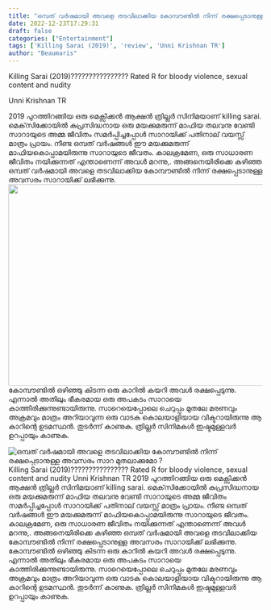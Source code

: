 ```yaml
---
title: "ഒമ്പത് വർഷമായി അവളെ തടവിലാക്കിയ കോമ്പൗണ്ടിൽ നിന്ന് രക്ഷപ്പെടാനുള്ള അവസരം സാറ മുതലാക്കുമോ ?"
date: 2022-12-23T17:29:31
draft: false
categories: ["Entertainment"]
tags: ['Killing Sarai (2019)', 'review', 'Unni Krishnan TR']
author: "Beaumaris"
---
```


Killing Sarai (2019)????????????????
Rated R for bloody violence, sexual content and nudity

Unni Krishnan TR

2019 പുറത്തിറങ്ങിയ ഒരു മെക്സിക്കൻ ആക്ഷൻ ത്രില്ലർ സിനിമയാണ് killing sarai. മെക്‌സിക്കോയിൽ കുപ്രസിദ്ധനായ ഒരു മയക്കുമരുന്ന് മാഫിയ തലവനു വേണ്ടി സാറായുടെ അമ്മ ജീവിതം സമർപ്പിച്ചപ്പോൾ സാറായിക്ക് പതിനാല് വയസ്സ് മാത്രം പ്രായം. നീണ്ട ഒമ്പത് വർഷങ്ങൾ ഈ മയക്കുമരുന്ന് മാഫിയകൊപ്പാമയിരുന്നു സാറായുടെ ജീവതം. കാലക്രമേണ, ഒരു സാധാരണ ജീവിതം നയിക്കുന്നത് എന്താണെന്ന് അവൾ മറന്നു,. അങ്ങനെയിരിക്കെ കഴിഞ്ഞ ഒമ്പത് വർഷമായി അവളെ തടവിലാക്കിയ കോമ്പൗണ്ടിൽ നിന്ന് രക്ഷപ്പെടാനുള്ള അവസരം സാറായിക്ക് ലഭിക്കുന്നു. <img class="size-full wp-image-368430 aligncenter" src="https://cdn.boolokam.com/articles/2022/12/dqdffff.gif" alt="" width="960" height="399" />കോമ്പൗണ്ടിൽ ഒഴിഞ്ഞു കിടന്ന ഒരു കാറിൽ കയറി അവൾ രക്ഷപ്പെടുന്നു. എന്നാൽ അതിലും ഭീകരമായ ഒരു അപകടം സാറായെ കാത്തിരിക്കുന്നുണ്ടായിരുന്നു. സാറെയെപ്പോലെ ചെറുപ്പം മുതലേ മരണവും അക്രമവും മാത്രം അറിയാവുന്ന ഒരു വാടക കൊലയാളിയായ വിക്ടറായിരുന്നു ആ കാറിന്റെ ഉടമസ്ഥൻ. തുടർന്ന് കാണുക. ത്രില്ലർ സിനിമകൾ ഇഷ്ടമുള്ളവർ ഉറപ്പായും കാണുക.


![ഒമ്പത് വർഷമായി അവളെ തടവിലാക്കിയ കോമ്പൗണ്ടിൽ നിന്ന് രക്ഷപ്പെടാനുള്ള അവസരം സാറ മുതലാക്കുമോ ?](https://cdn.boolokam.com/articles/2022/12/dqdffff.gif)Killing Sarai (2019)???????????????? Rated R for bloody violence, sexual content and nudity Unni Krishnan TR 2019 പുറത്തിറങ്ങിയ ഒരു മെക്സിക്കൻ ആക്ഷൻ ത്രില്ലർ സിനിമയാണ് killing sarai. മെക്‌സിക്കോയിൽ കുപ്രസിദ്ധനായ ഒരു മയക്കുമരുന്ന് മാഫിയ തലവനു വേണ്ടി സാറായുടെ അമ്മ ജീവിതം സമർപ്പിച്ചപ്പോൾ സാറായിക്ക് പതിനാല് വയസ്സ് മാത്രം പ്രായം. നീണ്ട ഒമ്പത് വർഷങ്ങൾ ഈ മയക്കുമരുന്ന് മാഫിയകൊപ്പാമയിരുന്നു സാറായുടെ ജീവതം. കാലക്രമേണ, ഒരു സാധാരണ ജീവിതം നയിക്കുന്നത് എന്താണെന്ന് അവൾ മറന്നു,. അങ്ങനെയിരിക്കെ കഴിഞ്ഞ ഒമ്പത് വർഷമായി അവളെ തടവിലാക്കിയ കോമ്പൗണ്ടിൽ നിന്ന് രക്ഷപ്പെടാനുള്ള അവസരം സാറായിക്ക് ലഭിക്കുന്നു. കോമ്പൗണ്ടിൽ ഒഴിഞ്ഞു കിടന്ന ഒരു കാറിൽ കയറി അവൾ രക്ഷപ്പെടുന്നു. എന്നാൽ അതിലും ഭീകരമായ ഒരു അപകടം സാറായെ കാത്തിരിക്കുന്നുണ്ടായിരുന്നു. സാറെയെപ്പോലെ ചെറുപ്പം മുതലേ മരണവും അക്രമവും മാത്രം അറിയാവുന്ന ഒരു വാടക കൊലയാളിയായ വിക്ടറായിരുന്നു ആ കാറിന്റെ ഉടമസ്ഥൻ. തുടർന്ന് കാണുക. ത്രില്ലർ സിനിമകൾ ഇഷ്ടമുള്ളവർ ഉറപ്പായും കാണുക.
